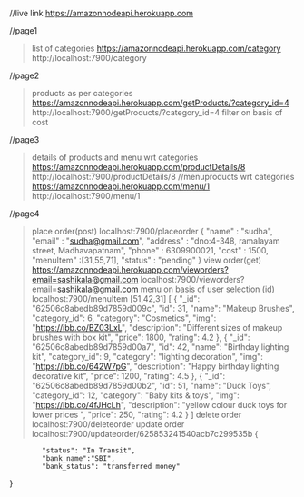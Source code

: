 //live link
https://amazonnodeapi.herokuapp.com


//page1
>list of categories
https://amazonnodeapi.herokuapp.com/category
http://localhost:7900/category



//page2
>products as per categories
https://amazonnodeapi.herokuapp.com/getProducts/?category_id=4
http://localhost:7900/getProducts/?category_id=4
>filter on basis of cost



//page3
>details of products and menu wrt categories
https://amazonnodeapi.herokuapp.com/productDetails/8
http://localhost:7900/productDetails/8
//menuproducts wrt categories
https://amazonnodeapi.herokuapp.com/menu/1
http://localhost:7900/menu/1


//page4
>place order(post)
localhost:7900/placeorder
{
    "name" : "sudha",
    "email" : "sudha@gmail.com",
    "address" : "dno:4-348, ramalayam street, Madhavapatnam",
    "phone" : 6309900021,
    "cost" : 1500,
    "menuItem" :[31,55,71],
    "status" : "pending"
}
>view order(get)
https://amazonnodeapi.herokuapp.com/vieworders?email=sashikala@gmail.com
localhost:7900/vieworders?email=sashikala@gmail.com
>menu on basis of user selection (id)
localhost:7900/menuItem
[51,42,31]
[
    {
        "_id": "62506c8abedb89d7859d009c",
        "id": 31,
        "name": "Makeup Brushes",
        "category_id": 6,
        "category": "Cosmetics",
        "img": "https://ibb.co/BZ03LxL",
        "description": "Different sizes of makeup brushes with box kit",
        "price": 1800,
        "rating": 4.2
    },
    {
        "_id": "62506c8abedb89d7859d00a7",
        "id": 42,
        "name": "Birthday lighting kit",
        "category_id": 9,
        "category": "lighting decoration",
        "img": "https://ibb.co/642W7pG",
        "description": "Happy birthday lighting decorative kit",
        "price": 1200,
        "rating": 4.5
    },
    {
        "_id": "62506c8abedb89d7859d00b2",
        "id": 51,
        "name": "Duck Toys",
        "category_id": 12,
        "category": "Baby kits & toys",
        "img": "https://ibb.co/4fJHcLh",
        "description": "yellow colour duck toys for lower prices ",
        "price": 250,
        "rating": 4.2
    }
]
>delete order
localhost:7900/deleteorder
>update order
localhost:7900/updateorder/625853241540acb7c299535b
{
    
            "status": "In Transit",
            "bank_name":"SBI",
            "bank_status": "transferred money"
}